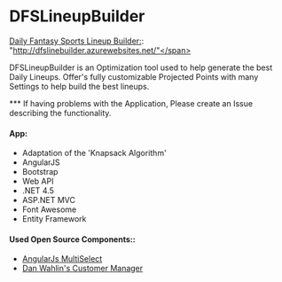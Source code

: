 # DFSLineupBuilder

<a href="http://dfslinebuilder.azurewebsites.net/" target="_blank">Daily Fantasy Sports Lineup Builder:</a>:  <span>"http://dfslinebuilder.azurewebsites.net/"</span>

DFSLineupBuilder is an Optimization tool used to help generate the best Daily Lineups.
Offer's fully customizable Projected Points with many Settings to help build the best lineups.

*** If having problems with the Application, Please create an Issue describing the functionality.

<h4>App:</h4>
<ul>
   <li>Adaptation of the 'Knapsack Algorithm'</li>
   <li>AngularJS</li>
   <li>Bootstrap</li>
   <li>Web API</li>
   <li>.NET 4.5</li>
   <li>ASP.NET MVC</li>
   <li>Font Awesome</li>
   <li>Entity Framework</li>
</ul>
 
 <h4>Used Open Source Components::</h4>
 <ul>
    <li><a href="http://isteven.github.io/angular-multi-select/#/main">AngularJs MultiSelect</a></li>
    <li><a href="https://github.com/DanWahlin/CustomerManager">Dan Wahlin's Customer Manager</a></li>
 </ul>
